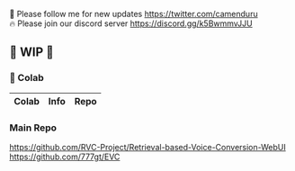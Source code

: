 🐣 Please follow me for new updates https://twitter.com/camenduru <br />
🔥 Please join our discord server https://discord.gg/k5BwmmvJJU

## 🚦 WIP 🚦

### 🦒 Colab

| Colab | Info | Repo
| --- | --- | --- |

### Main Repo
https://github.com/RVC-Project/Retrieval-based-Voice-Conversion-WebUI
https://github.com/777gt/EVC
